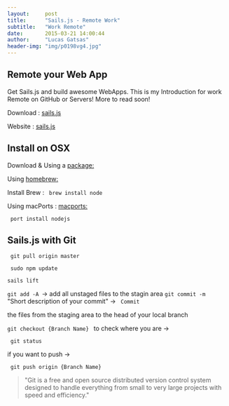 ```yaml
---
layout:     post
title:      "Sails.js - Remote Work"
subtitle:   "Work Remote"
date:       2015-03-21 14:00:44
author:     "Lucas Gatsas"
header-img: "img/p0198vg4.jpg"
---
```

<h2 class="section-heading"><strong>Remote your Web App</strong> </h2>


Get Sails.js and build awesome WebApps. This is my Introduction for work Remote on GitHub or Servers!
More to read soon!  


Download : [sails.js](https://github.com/balderdashy/sails) 

Website :  [sails.js](http://sailsjs.org/#!/documentation/concepts/Assets)


<h2 class="section-heading"><strong>Install on OSX</strong> </h2>


Download & Using a [package:](https://nodejs.org/download/) 

Using [homebrew: ](https://github.com/Homebrew/homebrew) 

Install Brew :  <code> brew install node </code>


Using macPorts : [macports: ](https://www.macports.org/) 


<code> port install nodejs   </code>



<h2 class="section-heading"><strong>Sails.js with Git</strong> </h2>


<code> git pull origin master </code>

<code> sudo npm update </code>

<code>sails lift</code>


<code>git add -A </code>-> add all unstaged files to the stagin area
<code>git commit -m </code> "Short description of your commit" -> <code> Commit </code>


the files from the staging area to the head of your local branch



<code>git checkout  {Branch Name} </code> 
to check where you are -> 

<code> git status</code>

 if you want to push ->

<code> git push origin {Branch Name} </code>



<blockquote>
	"Git is a free and open source distributed version control system designed to handle everything from small to very large projects with speed and efficiency."
</blockquote>